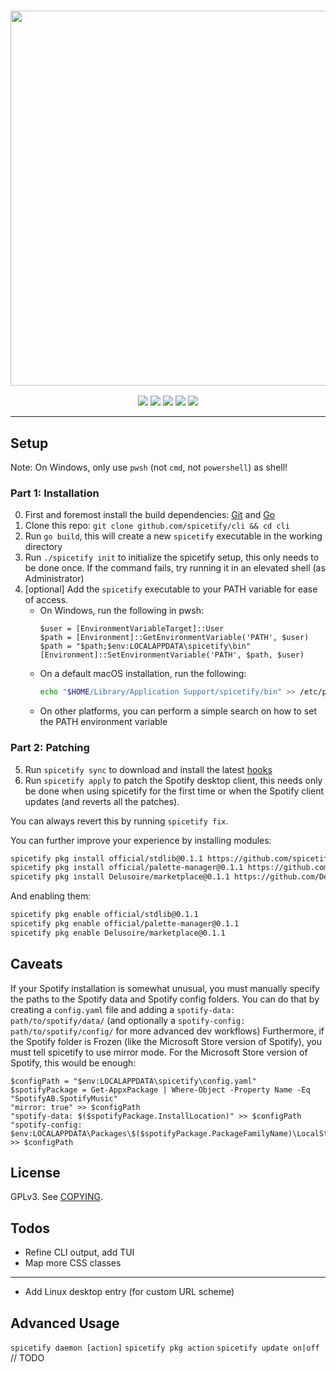 <h3 align="center"><a href="https://spicetify.app/"><img src="https://i.imgur.com/iwcLITQ.png" width="600px"></a></h3>
<p align="center">
  <a href="https://goreportcard.com/report/github.com/spicetify/spicetify-cli"><img src="https://goreportcard.com/badge/github.com/spicetify/spicetify-cli"></a>
  <a href="https://github.com/spicetify/spicetify-cli/releases/latest"><img src="https://img.shields.io/github/release/spicetify/spicetify-cli/all.svg?colorB=97CA00?label=version"></a>
  <a href="https://github.com/spicetify/spicetify-cli/releases"><img src="https://img.shields.io/github/downloads/spicetify/spicetify-cli/total.svg?colorB=97CA00"></a>
  <a href="https://discord.gg/VnevqPp2Rr"><img src="https://img.shields.io/discord/842219447716151306?label=chat&logo=discord&logoColor=discord"></a>
  <a href="https://www.reddit.com/r/spicetify"><img src="https://img.shields.io/reddit/subreddit-subscribers/spicetify?logo=reddit"></a>
</p>

---

## Setup

Note: On Windows, only use `pwsh` (not `cmd`, not `powershell`) as shell!

### Part 1: Installation

0. First and foremost install the build dependencies:
   [Git](https://git-scm.com/downloads) and [Go](https://go.dev/doc/install)
1. Clone this repo: `git clone github.com/spicetify/cli && cd cli`
2. Run `go build`, this will create a new `spicetify` executable in the working
   directory
3. Run `./spicetify init` to initialize the spicetify setup, this only needs to
   be done once. If the command fails, try running it in an elevated shell (as
   Administrator)
4. [optional] Add the `spicetify` executable to your PATH variable for ease of
   access.
   - On Windows, run the following in pwsh:
     ```pwsh
     $user = [EnvironmentVariableTarget]::User
     $path = [Environment]::GetEnvironmentVariable('PATH', $user)
     $path = "$path;$env:LOCALAPPDATA\spicetify\bin"
     [Environment]::SetEnvironmentVariable('PATH', $path, $user)
     ```
   - On a default macOS installation, run the following:
     ```zsh
     echo "$HOME/Library/Application Support/spicetify/bin" >> /etc/paths
     ```
   - On other platforms, you can perform a simple search on how to set the PATH
     environment variable

### Part 2: Patching

5. Run `spicetify sync` to download and install the latest
   [hooks](https://github.com/spicetify/hooks)
6. Run `spicetify apply` to patch the Spotify desktop client, this needs only be
   done when using spicetify for the first time or when the Spotify client
   updates (and reverts all the patches).

You can always revert this by running `spicetify fix`.

You can further improve your experience by installing modules:

```sh
spicetify pkg install official/stdlib@0.1.1 https://github.com/spicetify/modules/releases/download/v0.1.1/stdlib.zip
spicetify pkg install official/palette-manager@0.1.1 https://github.com/spicetify/modules/releases/download/v0.1.1/palette-manager.zip
spicetify pkg install Delusoire/marketplace@0.1.1 https://github.com/Delusoire/bespoke-modules/releases/download/v0.1.1/Delusoire.marketplace@v0.1.1+sp-1.2.38-cm-1675203200.metadata.json
```

And enabling them:

```sh
spicetify pkg enable official/stdlib@0.1.1
spicetify pkg enable official/palette-manager@0.1.1
spicetify pkg enable Delusoire/marketplace@0.1.1
```

## Caveats

If your Spotify installation is somewhat unusual, you must manually specify the
paths to the Spotify data and Spotify config folders. You can do that by
creating a `config.yaml` file and adding a `spotify-data: path/to/spotify/data/`
(and optionally a `spotify-config: path/to/spotify/config/` for more advanced
dev workflows) Furthermore, if the Spotify folder is Frozen (like the Microsoft
Store version of Spotify), you must tell spicetify to use mirror mode. For the
Microsoft Store version of Spotify, this would be enough:

```
$configPath = "$env:LOCALAPPDATA\spicetify\config.yaml"
$spotifyPackage = Get-AppxPackage | Where-Object -Property Name -Eq "SpotifyAB.SpotifyMusic"
"mirror: true" >> $configPath
"spotify-data: $($spotifyPackage.InstallLocation)" >> $configPath
"spotify-config: $env:LOCALAPPDATA\Packages\$($spotifyPackage.PackageFamilyName)\LocalState\Spotify\" >> $configPath
```

## License

GPLv3. See [COPYING](COPYING).

## Todos

- Refine CLI output, add TUI
- Map more CSS classes

---

- Add Linux desktop entry (for custom URL scheme)

## Advanced Usage

`spicetify daemon [action]` `spicetify pkg action` `spicetify update on|off` //
TODO

